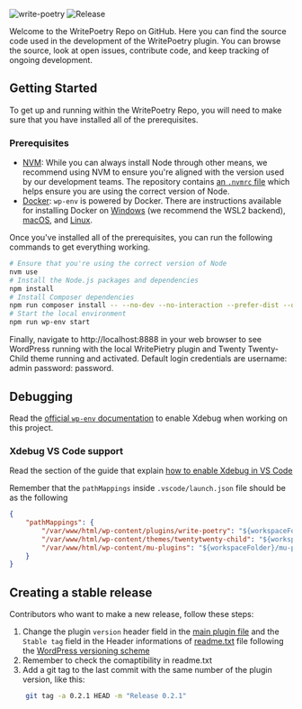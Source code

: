 ![write-poetry](https://github.com/giacomo-secchi/write-poetry/assets/13584040/c51ec84c-9f4e-46eb-819d-5d9af34dceec)
![Release](https://github.com/giacomo-secchi/write-poetry/actions/workflows/release/badge.svg)

Welcome to the WritePoetry Repo on GitHub. Here you can find the source code used in the development of the WritePoetry plugin. You can browse the source, look at open issues, contribute code, and keep tracking of ongoing development.

## Getting Started

To get up and running within the WritePoetry Repo, you will need to make sure that you have installed all of the prerequisites.

### Prerequisites

-   [NVM](https://github.com/nvm-sh/nvm#installing-and-updating): While you can always install Node through other means, we recommend using NVM to ensure you're aligned with the version used by our development teams. The repository contains [an `.nvmrc` file](.nvmrc) which helps ensure you are using the correct version of Node.
-   [Docker](https://docs.docker.com/get-docker/):     `wp-env` is powered by Docker. There are instructions available for installing Docker on [Windows](https://docs.docker.com/desktop/install/windows-install/) (we recommend the WSL2 backend), [macOS](https://docs.docker.com/docker-for-mac/install/), and [Linux](https://docs.docker.com/desktop/install/linux-install/).

Once you've installed all of the prerequisites, you can run the following commands to get everything working.

```bash
# Ensure that you're using the correct version of Node
nvm use
# Install the Node.js packages and dependencies
npm install
# Install Composer dependencies
npm run composer install -- --no-dev --no-interaction --prefer-dist --optimize-autoloader
# Start the local environment
npm run wp-env start
```
Finally, navigate to http://localhost:8888 in your web browser to see WordPress running with the local WritePietry plugin and Twenty Twenty-Child theme running and activated. Default login credentials are username: admin password: password.

## Debugging
Read the [official `wp-env` documentation](https://github.com/WordPress/gutenberg/tree/trunk/packages/env#using-xdebug) to enable Xdebug when working on this project.

### Xdebug VS Code support

Read the section of the guide that explain [how to enable Xdebug in VS Code](https://github.com/WordPress/gutenberg/blob/trunk/packages/env/README.md#xdebug-ide-support)

Remember that the `pathMappings` inside `.vscode/launch.json` file should be as the following
```json
{
	"pathMappings": {
		"/var/www/html/wp-content/plugins/write-poetry": "${workspaceFolder}/",
		"/var/www/html/wp-content/themes/twentytwenty-child": "${workspaceFolder}/themes/twentytwenty-child/",
		"/var/www/html/wp-content/mu-plugins": "${workspaceFolder}/mu-plugins/"
	}
}
```


## Creating a stable release

Contributors who want to make a new release, follow these steps:

1. Change the plugin `version` header field in the [main plugin file](write-poetry.php) and the `Stable tag` field in the Header informations of [readme.txt](readme.txt) file following the [WordPress versioning scheme](https://make.wordpress.org/core/handbook/about/release-cycle/version-numbering/)
2. Remember to check the comaptibility in readme.txt
3. Add a git tag to the last commit with the same number of the plugin version, like this:
```bash
	git tag -a 0.2.1 HEAD -m "Release 0.2.1"
```

